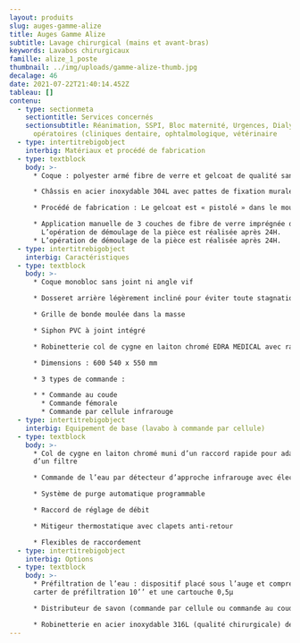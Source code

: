 ```yaml
---
layout: produits
slug: auges-gamme-alize
title: Auges Gamme Alize
subtitle: Lavage chirurgical (mains et avant-bras)
keywords: Lavabos chirurgicaux
famille: alize_1_poste
thumbnail: ../img/uploads/gamme-alize-thumb.jpg
decalage: 46
date: 2021-07-22T21:40:14.452Z
tableau: []
contenu:
  - type: sectionmeta
    sectiontitle: Services concernés
    sectionsubtitle: Réanimation, SSPI, Bloc maternité, Urgences, Dialyse, Blocs
      opératoires (cliniques dentaire, ophtalmologique, vétérinaire
  - type: intertitrebigobject
    interbig: Matériaux et procédé de fabrication
  - type: textblock
    body: >-
      * Coque : polyester armé fibre de verre et gelcoat de qualité sanitaire

      * Châssis en acier inoxydable 304L avec pattes de fixation murale

      * Procédé de fabrication : Le gelcoat est « pistolé » dans le moule, et non pas appliqué comme une peinture, ce qui garantit une résistance bien plus importante.

      * Application manuelle de 3 couches de fibre de verre imprégnée de résine écologique à faible teneur en styrène teintée dans la masse, pour une épaisseur finale de 4 mm
        L’opération de démoulage de la pièce est réalisée après 24H.
      * L’opération de démoulage de la pièce est réalisée après 24H.
  - type: intertitrebigobject
    interbig: Caractéristiques
  - type: textblock
    body: >-
      * Coque monobloc sans joint ni angle vif

      * Dosseret arrière légèrement incliné pour éviter toute stagnation de l’eau

      * Grille de bonde moulée dans la masse

      * Siphon PVC à joint intégré

      * Robinetterie col de cygne en laiton chromé EDRA MEDICAL avec raccord rapide pour adaptation d’un filtre terminal ou robinetterie droite

      * Dimensions : 600 540 x 550 mm

      * 3 types de commande :

      * * Commande au coude
        * Commande fémorale
        * Commande par cellule infrarouge
  - type: intertitrebigobject
    interbig: Equipement de base (lavabo à commande par cellule)
  - type: textblock
    body: >-
      * Col de cygne en laiton chromé muni d’un raccord rapide pour adaptation
      d’un filtre

      * Commande de l’eau par détecteur d’approche infrarouge avec électrovanne bistable 1/2" 6Vcc

      * Système de purge automatique programmable

      * Raccord de réglage de débit

      * Mitigeur thermostatique avec clapets anti-retour

      * Flexibles de raccordement
  - type: intertitrebigobject
    interbig: Options
  - type: textblock
    body: >-
      * Préfiltration de l’eau : dispositif placé sous l’auge et comprenant un
      carter de préfiltration 10’’ et une cartouche 0,5µ

      * Distributeur de savon (commande par cellule ou commande au coude)

      * Robinetterie en acier inoxydable 316L (qualité chirurgicale) déclipsable et autoclavable
---
```

